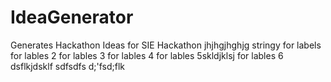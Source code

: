 # IdeaGenerator
Generates Hackathon Ideas for SIE Hackathon
jhjhgjhghjg
stringy
for labels
for lables 2
for lables 3
for lables 4
for lables 5skldjklsj
for lables 6
dsflkjdsklf
sdfsdfs
d;'fsd;flk
